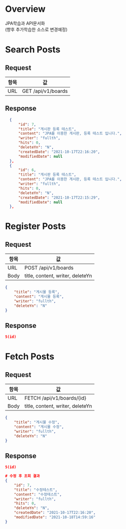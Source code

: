 # Overview 
JPA학습과 API문서화  
(향후 추가학습한 소스로 변경예정)


# Search Posts
## Request
|항목|값|
|---|---|
|URL|GET /api/v1/boards|
  
## Response
```json
  {
      "id": 7,
      "title": "게시판 등록 테스트",
      "content": "JPA를 이용한 게시판, 등록 테스트 입니다.",
      "writer": "fullth",
      "hits": 0,
      "deleteYn": "N",
      "createdDate": "2021-10-17T22:16:20",
      "modifiedDate": null
  },
  {
      "id": 6,
      "title": "게시판 등록 테스트",
      "content": "JPA를 이용한 게시판, 등록 테스트 입니다.",
      "writer": "fullth",
      "hits": 0,
      "deleteYn": "N",
      "createdDate": "2021-10-17T22:15:29",
      "modifiedDate": null
  },
```  
# Register Posts
## Request
|항목|값|
|---|---|
|URL|POST /api/v1/boards|
|Body|title, content, writer, deleteYn|
```json
{
    "title": "게시물 등록",
    "content": "게시물 등록",
    "writer": "fullth",
    "deleteYn": "N"
}
```  
## Response
```json
5(id)
```  
# Fetch Posts
## Request
|항목|값|
|---|---|
|URL|FETCH /api/v1/boards/{id}|
|Body|title, content, writer, deleteYn|
```json
{
    "title": "게시물 수정",
    "content": "게시물 수정",
    "writer": "fullth",
    "deleteYn": "N"
}
```  
## Response
```json
5(id)

# 수정 후 조회 결과
{
    "id": 7,
    "title": "수정테스트",
    "content": "수정테스트",
    "writer": "fullth",
    "hits": 0,
    "deleteYn": "N",
    "createdDate": "2021-10-17T22:16:20",
    "modifiedDate": "2021-10-18T14:59:16"
}
```  

